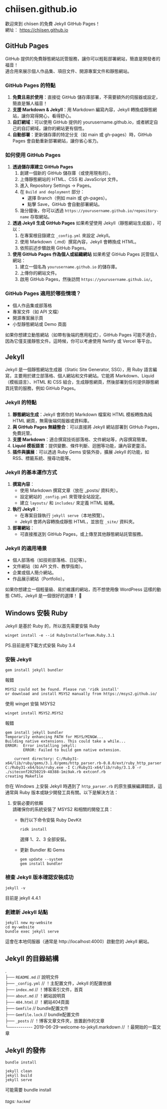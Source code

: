 # chiisen.github.io  
歡迎來到 chiisen 的免費 Jekyll GitHub Pages！  
網址： https://chiisen.github.io  

## GitHub Pages 
GitHub 提供的免費靜態網站託管服務，讓你可以輕鬆部署網站，簡直是開發者的福音！  
適合用來展示個人作品集、項目文件、開源專案文件和靜態網站。  

### GitHub Pages 的特點
1. **免費且易於使用**：直接從 GitHub 儲存庫部署，不需要額外的伺服器或設定，簡直是懶人福音！
2. **支援 Markdown & Jekyll**：用 Markdown 編寫內容，Jekyll 轉換成靜態網站，讓你寫得開心，看得舒心。
3. **自訂網域**：可以使用 GitHub 提供的 yourusername.github.io，或者綁定自己的自訂網域，讓你的網站更有個性。
4. **自動部署**：更新儲存庫的特定分支（如 main 或 gh-pages）時，GitHub Pages 會自動重新部署網站，讓你省心省力。

### 如何使用 GitHub Pages
1. **透過儲存庫建立 GitHub Pages**
    1. 創建一個新的 GitHub 儲存庫（或使用現有的）。
    2. 上傳靜態網站的 HTML、CSS 和 JavaScript 文件。
    3. 進入 Repository Settings → Pages。
    4. 在 `Build and deployment` 部分：
        * 選擇 Branch（例如 main 或 gh-pages）。
        * 點擊 Save，GitHub 會自動部署網站。
    5. 幾分鐘後，你可以透過 `https://yourusername.github.io/repository-name` 存取網站。
2. **透過 Jekyll 生成 GitHub Pages**
    如果希望使用 Jekyll（靜態網站生成器），可以：
    1. 在專案根目錄建立 `_config.yml` 來設定 Jekyll。
    2. 使用 Markdown（.md）撰寫內容，Jekyll 會轉換成 HTML。
    3. 依照前述步驟啟用 GitHub Pages。
3. **使用 GitHub Pages 作為個人或組織網站**
    如果希望 GitHub Pages 託管個人網站：
    1. 建立一個名為 `yourusername.github.io` 的儲存庫。
    2. 上傳你的網站文件。
    3. 啟用 GitHub Pages，然後訪問 `https://yourusername.github.io/`。

### GitHub Pages 適用於哪些情境？
* 個人作品集或部落格
* 專案文件（如 API 文檔）
* 開源專案展示頁
* 小型靜態網站或 Demo 頁面

如果你想建立動態網站（如帶有後端的應用程式），GitHub Pages 可能不適合，因為它僅支援靜態文件。這時候，你可以考慮使用 Netlify 或 Vercel 等平台。

## Jekyll
Jekyll 是一個靜態網站生成器（Static Site Generator, SSG），用 Ruby 語言編寫，主要用於建立部落格、個人網站和文件網站。它能將 Markdown、Liquid（模板語言）、HTML 和 CSS 組合，生成靜態網頁，然後部署到任何提供靜態網頁託管的服務，例如 GitHub Pages。

### Jekyll 的特點
1. **靜態網站生成**：Jekyll 會將你的 Markdown 檔案和 HTML 模板轉換為純 HTML 網頁，無需後端伺服器或資料庫。
2. **與 GitHub Pages 無縫整合**：可以直接將 Jekyll 網站部署到 GitHub Pages，免費託管。
3. **支援 Markdown**：適合撰寫技術部落格、文件網站等，內容撰寫簡單。
4. **Liquid 模板語言**：提供變數、條件判斷、迴圈等功能，讓內容更靈活。
5. **插件與擴展**：可以透過 Ruby Gems 安裝外掛，擴展 Jekyll 的功能，如 RSS、標籤系統、搜尋功能等。

### Jekyll 的基本運作方式
1. **撰寫內容**：
    * 使用 Markdown 撰寫文章（放在 _posts/ 資料夾）。
    * 設定網站的 `_config.yml` 來管理全站設定。
    * 建立 `layouts/` 和 `includes/` 來定義 HTML 結構。
2. **執行 Jekyll**：
    * 在專案目錄執行 `jekyll serve`（本地預覽）。
    * Jekyll 會將內容轉換成靜態 HTML，並放在 `_site/` 資料夾。
3. **部署網站**：
    * 可直接推送到 GitHub Pages，或上傳至其他靜態網站託管服務。

### Jekyll 的適用場景
* 個人部落格（如技術部落格、日記等）。
* 文件網站（如 API 文件、教學指南）。
* 企業或個人簡介網站。
* 作品展示網站（Portfolio）。

如果你想建立一個輕量級、易於維護的網站，而不想使用像 WordPress 這樣的動態 CMS，Jekyll 是一個很好的選擇！ 🚀

## Windows 安裝 Ruby
Jekyll 是基於 Ruby 的，所以首先需要安裝 Ruby
```shell
winget install -e --id RubyInstallerTeam.Ruby.3.1
```
PS.目前是用下載方式安裝 Ruby 3.4

### 安裝 Jekyll
```shell
gem install jekyll bundler
```
報錯
```shell
MSYS2 could not be found. Please run 'ridk install'
or download and install MSYS2 manually from https://msys2.github.io/
```
使用 winget 安裝 MSYS2
```shell
winget install MSYS2.MSYS2
```
報錯
```shell
gem install jekyll bundler
Temporarily enhancing PATH for MSYS/MINGW...
Building native extensions. This could take a while...
ERROR:  Error installing jekyll:
        ERROR: Failed to build gem native extension.

    current directory: C:/Ruby31-x64/lib/ruby/gems/3.1.0/gems/http_parser.rb-0.8.0/ext/ruby_http_parser
C:/Ruby31-x64/bin/ruby.exe -I C:/Ruby31-x64/lib/ruby/3.1.0 -r ./siteconf20250219-48388-1mi9ak.rb extconf.rb
creating Makefile
```
你在 Windows 上安裝 Jekyll 時遇到了 `http_parser.rb` 的原生擴展編譯錯誤，這通常與 Ruby 版本或缺少開發工具有關。以下是解決方法：
1. 安裝必要的依賴  
請確保你的系統安裝了 MSYS2 和相關的開發工具：

    * 執行以下命令安裝 Ruby DevKit
        ```shell
        ridk install
        ```
        選擇 1、2、3 全部安裝。  

    *  更新 Bundler 和 Gems
        ```shell
        gem update --system
        gem install bundler
        ```

### 檢查 Jekyll 版本確認安裝成功
```shell
jekyll -v
```
目前是 jekyll 4.4.1

### 創建新 Jekyll 站點
```shell
jekyll new my-website
cd my-website
bundle exec jekyll serve
```
這會在本地伺服器（通常是 http://localhost:4000）啟動您的 Jekyll 網站。

## Jekyll 的目錄結構
.  
├── `README.md` // 說明文件  
├── `_config.yml` // ！主配置文件，Jekyll 的配置依據  
├── `index.md` // ！博客索引文件，首頁  
├── `about.md` // ！網站說明頁  
├── `404.html` // ！網站404頁面  
├── `Gemfile` // bundle配置文件  
├── `Gemfile.lock` // bundle配置文件  
├── `_posts` // ！博客文章文件夾，放置創作的文章  
└──--------- 2019-06-29-welcome-to-jekyll.markdown // ！最開始的一篇文章  

## Jekyll 的發佈
```shell
bundle install

jekyll clean
jekyll build
jekyll serve
```
可能需要 bundle install

###### tags: `hackmd`
